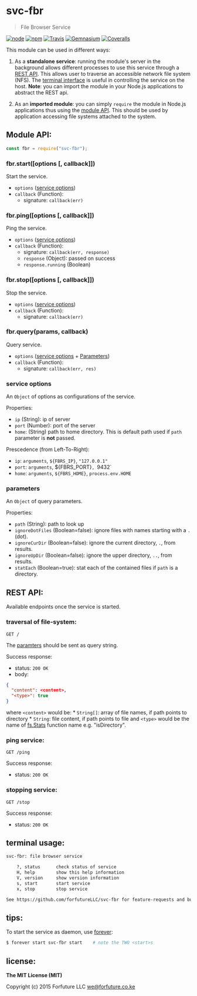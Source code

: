 
# svc-fbr

> File Browser Service

[![node](https://img.shields.io/node/v/svc-fbr.svg?style=flat-square)](https://www.npmjs.com/package/svc-fbr) [![npm](https://img.shields.io/npm/v/svc-fbr.svg?style=flat-square)](https://www.npmjs.com/package/svc-fbr) [![Travis](https://img.shields.io/travis/forfutureLLC/svc-fbr.svg?style=flat-square)](https://travis-ci.org/forfutureLLC/svc-fbr) [![Gemnasium](https://img.shields.io/gemnasium/forfutureLLC/svc-fbr.svg?style=flat-square)](https://gemnasium.com/forfutureLLC/svc-fbr) [![Coveralls](https://img.shields.io/coveralls/forfutureLLC/svc-fbr.svg?style=flat-square)](https://coveralls.io/github/forfutureLLC/svc-fbr?branch=master)


This module can be used in different ways:

1. As a **standalone service**: running the module's server in the background allows different processes to use this service through a [REST API](#rest). This allows user to traverse an accessible network file system (NFS). The [terminal interface](#term) is useful in controlling the service on the host. **Note**: you can import the module in your Node.js applications to abstract the REST api.

1. As an **imported module**: you can simply `require` the module in Node.js applications thus using the [module API](#module-api). This should be used by application accessing file systems attached to the system.


## Module API:

```js
const fbr = require("svc-fbr");
```

### fbr.start([options [, callback]])

Start the service.

* `options` ([service options](#service-ops))
* `callback` (Function):
  * signature: `callback(err)`


### fbr.ping([options [, callback]])

Ping the service.

* `options` ([service options](#service-ops))
* `callback` (Function):
  * signature: `callback(err, response)`
  * `response` (Object): passed on success
  * `response.running` (Boolean)


### fbr.stop([options [, callback]])

Stop the service.

* `options` ([service options](#service-ops))
* `callback` (Function):
  * signature: `callback(err)`


### fbr.query(params, callback)

Query service.

* `options` ([service options](#service-ops) + [Parameters](#params))
* `callback` (Function):
  * signature: `callback(err, res)`


<a name="service-ops"></a>
### service options

An `Object` of options as configurations of the service.

Properties:

* `ip` (String): ip of server
* `port` (Number): port of the server
* `home`: (String) path to home directory. This is default path used if `path` parameter is **not** passed.


Prescedence (from Left-To-Right):

* `ip`: `arguments`, `${FBRS_IP}`, `"127.0.0.1"`
* `port`: `arguments`, ${FBRS_PORT}`, `9432`
* `home`: `arguments`, `${FBRS_HOME}`, `process.env.HOME`


<a name="params"></a>
### parameters

An `Object` of query parameters.

Properties:

* `path` (String): path to look up
* `ignoreDotFiles` (Boolean=false): ignore files with names starting with a `.` (dot).
* `ignoreCurDir` (Boolean=false): ignore the current directory, `.`, from results.
* `ignoreUpDir` (Boolean=false): ignore the upper directory, `..`, from results.
* `statEach` (Boolean=true): stat each of the contained files if `path` is a directory.


## REST API:

Available endpoints once the service is started.


### traversal of file-system:

```http
GET /
```

The [paramters](#params) should be sent as query string.


Success response:
  * status: `200 OK`
  * body:

  ```json
  {
    "content": <content>,
    "<type>": true
  }
  ```
  where `<content>` would be:
    * `String[]`: array of file names, if path points to directory
    * `String`: file content, if path points to file
  and `<type>` would be the name of [fs.Stats](https://nodejs.org/api/all.html#all_class_fs_stats) function name e.g. "isDirectory".


### ping service:

```http
GET /ping
```

Success response:
  * status: `200 OK`


### stopping service:

```http
GET /stop
```

Success response:
  * status: `200 OK`


<a name="term"></a>
## terminal usage:

```bash
svc-fbr: file browser service

    ?, status      check status of service
    H, help        show this help information
    V, version     show version information
    s, start       start service
    x, stop        stop service

See https://github.com/forfutureLLC/svc-fbr for feature-requests and bug-reports
```


## tips:

To start the service as daemon, use [forever](https://github.com/foreverjs/forever):

```bash
$ forever start svc-fbr start    # note the TWO <start>s
```


## license:

__The MIT License (MIT)__

Copyright (c) 2015 Forfuture LLC <we@forfuture.co.ke>
